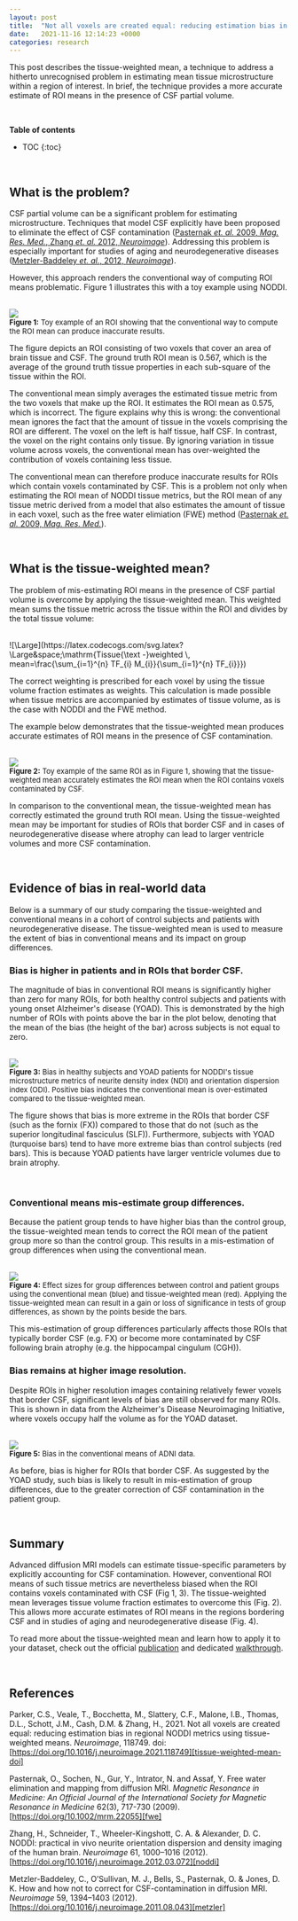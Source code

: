 ```yaml
---
layout: post
title:  "Not all voxels are created equal: reducing estimation bias in regional NODDI metrics using tissue-weighted means"
date:   2021-11-16 12:14:23 +0000
categories: research
---
```


This post describes the tissue-weighted mean, a technique to address a hitherto unrecognised problem in estimating mean tissue microstructure within a region of interest. In brief, the technique provides a more accurate estimate of ROI means in the presence of CSF partial volume.

<!--more-->

<br/>

[comment]: <> (**Contents**)
**Table of contents**
* TOC
{:toc}

<br/>

## What is the problem?

CSF partial volume can be a significant problem for estimating microstructure. Techniques that model CSF explicitly have been proposed to eliminate the effect of CSF contamination ([Pasternak _et. al._ 2009, _Mag. Res. Med._, Zhang _et. al._ 2012, _Neuroimage_](#references)). Addressing this problem is especially important for studies of aging and neurodegenerative diseases ([Metzler-Baddeley _et. al._, 2012, _Neuroimage_](#references)). 

However, this approach renders the conventional way of computing ROI means problematic. Figure 1 illustrates this with a toy example using NODDI.


<br/>
<img src="{{ site.url }}/assets/posts/Tissue-weighted-mean/fig1.png">
<br/>
<font size="2"> <strong>Figure 1:</strong> Toy example of an ROI showing that the conventional way to compute the ROI mean can produce inaccurate results. </font>
<br/>

The figure depicts an ROI consisting of two voxels that cover an area of brain tissue and CSF. The ground truth ROI mean is 0.567, which is the average of the ground truth tissue properties in each sub-square of the tissue within the ROI.

The conventional mean simply averages the estimated tissue metric from the two voxels that make up the ROI. It estimates the ROI mean as 0.575, which is incorrect. The figure explains why this is wrong: the conventional mean ignores the fact that the amount of tissue in the voxels comprising the ROI are different. The voxel on the left is half tissue, half CSF. In contrast, the voxel on the right contains only tissue. By ignoring variation in tissue volume across voxels, the conventional mean has over-weighted the contribution of voxels containing less tissue.

The conventional mean can therefore produce inaccurate results for ROIs which contain voxels contaminated by CSF. This is a problem not only when estimating the ROI mean of NODDI tissue metrics, but the ROI mean of any tissue metric derived from a model that also estimates the amount of tissue in each voxel, such as the free water elimiation (FWE) method ([Pasternak _et. al._ 2009, _Mag. Res. Med._](#references)).

<br/>

## What is the tissue-weighted mean?

The problem of mis-estimating ROI means in the presence of CSF partial volume  is overcome by applying the tissue-weighted mean. This weighted mean sums the tissue metric across the tissue within the ROI and divides by the total tissue volume:


<br/>
![\Large](https://latex.codecogs.com/svg.latex?\Large&space;\mathrm{Tissue{\text -}weighted \, mean=\frac{\sum_{i=1}^{n} TF_{i} M_{i}}{\sum_{i=1}^{n} TF_{i}}})
<br/>

The correct weighting is prescribed for each voxel by using the tissue volume fraction estimates as weights. This calculation is made possible when tissue metrics are accompanied by estimates of tissue volume, as is the case with NODDI and the FWE method. 

The example below demonstrates that the tissue-weighted mean produces accurate estimates of ROI means in the presence of CSF contamination.

<br/>
<img src="{{ site.url }}/assets/posts/Tissue-weighted-mean/fig2.png">
<br/>
<font size="2"> <strong>Figure 2:</strong> Toy example of the same ROI as in Figure 1, showing that the tissue-weighted mean accurately estimates the ROI mean when the ROI contains voxels contaminated by CSF. </font>
<br/>

[comment]: <> (<img src="https://render.githubusercontent.com/render/math?math=\frac{1}{2}">)

In comparison to the conventional mean, the tissue-weighted mean has correctly estimated the ground truth ROI mean. Using the tissue-weighted mean may be important for studies of ROIs that border CSF and in cases of neurodegenerative disease where atrophy can lead to larger ventricle volumes and more CSF contamination. 

<br/>

## Evidence of bias in real-world data

Below is a summary of our study comparing the tissue-weighted and conventional means in a cohort of control subjects and patients with neurodegenerative disease. The tissue-weighted mean is used to measure the extent of bias in conventional means and its impact on group differences.

### Bias is higher in patients and in ROIs that border CSF.

The magnitude of bias in conventional ROI means is significantly higher than zero for many ROIs, for both healthy control subjects and patients with young onset Alzheimer's disease (YOAD). This is demonstrated by the high number of ROIs with points above the bar in the plot below, denoting that the mean of the bias (the height of the bar) across subjects is not equal to zero.

<br/>
<img src="{{ site.url }}/assets/posts/Tissue-weighted-mean/fig3.png">
<br/>
<font size="2"> <strong>Figure 3:</strong> Bias in healthy subjects and YOAD patients for NODDI's tissue microstructure metrics of neurite density 
index (NDI) and orientation dispersion index (ODI). Positive bias indicates the conventional mean is over-estimated compared to the tissue-weighted mean. </font>
<br/>

The figure shows that bias is more extreme in the ROIs that border CSF (such as the fornix (FX)) compared to those that do not (such as the superior longitudinal fasciculus (SLF)). Furthermore, subjects with YOAD (turquoise bars) tend to have more extreme bias than control subjects (red bars). This is because YOAD patients have larger ventricle volumes due to brain atrophy.

<br/>

### Conventional means mis-estimate group differences.

Because the patient group tends to have higher bias than the control group, the tissue-weighted mean tends to correct the ROI mean of the patient group more so than the control group. This results in a mis-estimation of group differences when using the conventional mean.

<br/>
<img src="{{ site.url }}/assets/posts/Tissue-weighted-mean/fig4.png">
<br/>
<font size="2"> <strong>Figure 4:</strong> Effect sizes for group differences between control and patient groups using the conventional mean (blue) and tissue-weighted mean (red). Applying the tissue-weighted mean can result in a gain or loss of significance in tests of group differences, as shown by the points beside the bars. </font>
<br/>

This mis-estimation of group differences particularly affects those ROIs that typically border CSF (e.g. FX) or become more contaminated by CSF following brain atrophy (e.g. the hippocampal cingulum (CGH)). 

### Bias remains at higher image resolution.

Despite ROIs in higher resolution images containing relatively fewer voxels that border CSF, significant levels of bias are still observed for many ROIs. This is shown in data from the Alzheimer's Disease Neuroimaging Initiative, where voxels occupy half the volume as for the YOAD dataset.

<br/>
<img src="{{ site.url }}/assets/posts/Tissue-weighted-mean/fig5.png">
<br/>
<font size="2"> <strong>Figure 5:</strong> Bias in the conventional means of ADNI data. </font>
<br/>

As before, bias is higher for ROIs that border CSF. As suggested by the YOAD study, such bias is likely to result in mis-estimation of group differences, due to the greater correction of CSF contamination in the patient group.

<br/>

## Summary

Advanced diffusion MRI models can estimate tissue-specific parameters by explicitly accounting for CSF contamination. However, conventional ROI means of such tissue metrics are nevertheless biased when the ROI contains voxels contaminated with CSF (Fig 1, 3). The tissue-weighted mean leverages tissue volume fraction estimates to overcome this (Fig. 2). This allows more accurate estimates of ROI means in the regions bordering CSF and in studies of aging and neurodegenerative disease (Fig. 4). 

To read more about the tissue-weighted mean and learn how to apply it to your dataset, check out the official [publication][tissue-weighted-mean-doi] and dedicated [walkthrough][tissue-weighted-mean-walkthrough].

<br/>

## References

Parker, C.S., Veale, T., Bocchetta, M., Slattery, C.F., Malone, I.B., Thomas, D.L., Schott, J.M., Cash, D.M. & Zhang, H., 2021. Not all voxels are created equal: reducing estimation bias in regional NODDI metrics using tissue-weighted means. _Neuroimage_, 118749. doi: [https://doi.org/10.1016/j.neuroimage.2021.118749][tissue-weighted-mean-doi]

Pasternak, O., Sochen, N., Gur, Y., Intrator, N. and Assaf, Y. Free water elimination and mapping from diffusion MRI. _Magnetic Resonance in Medicine: An Official Journal of the International Society for Magnetic Resonance in Medicine_ 62(3), 717-730 (2009). [https://doi.org/10.1002/mrm.22055][fwe]

Zhang, H., Schneider, T., Wheeler-Kingshott, C. A. & Alexander, D. C. NODDI: practical in vivo neurite orientation dispersion and density imaging of the human brain. _Neuroimage_ 61, 1000–1016 (2012). [https://doi.org/10.1016/j.neuroimage.2012.03.072][noddi]

Metzler-Baddeley, C., O’Sullivan, M. J., Bells, S., Pasternak, O. & Jones, D. K. How and how not to correct for CSF-contamination in diffusion MRI. _Neuroimage_ 59, 1394–1403 (2012). [https://doi.org/10.1016/j.neuroimage.2011.08.043][metzler]


[tissue-weighted-mean-walkthrough]: https://github.com/tdveale/TissueWeightedMean
[tissue-weighted-mean-doi]: https://doi.org/10.1016/j.neuroimage.2021.118749
[fwe]: https://doi.org/10.1002/mrm.22055
[noddi]: https://doi.org/10.1016/j.neuroimage.2012.03.072
[metzler]: https://doi.org/10.1016/j.neuroimage.2011.08.043


<!-- [here][this-post-link] -->
<!-- [this-post-link]({{ site.baseurl }}{% link _posts/2021-11-16-Tissue-weighted-mean.markdown %}) -->


